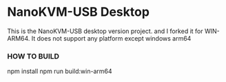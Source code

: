 # NanoKVM-USB Desktop

This is the NanoKVM-USB desktop version project.
and I forked it for WIN-ARM64.
It does not support any platform except windows arm64

### HOW TO BUILD ###
npm install
npm run build:win-arm64